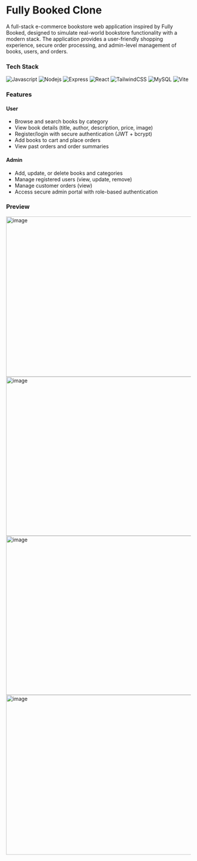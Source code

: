 # Fully Booked Clone

A full-stack e-commerce bookstore web application inspired by Fully Booked, designed to simulate real-world bookstore functionality with a modern stack. The application provides a user-friendly shopping experience, secure order processing, and admin-level management of books, users, and orders.

### Tech Stack
<p>
  <img alt="Javascript" src="https://img.shields.io/badge/-javascript-f7df1c?style=flat-square&logo=javascript&logoColor=black" />
  <img alt="Nodejs" src="https://img.shields.io/badge/-Nodejs-43853d?style=flat-square&logo=Node.js&logoColor=white" />
  <img alt="Express" src="https://img.shields.io/badge/-Express-000000?style=flat-square&logo=express&logoColor=white" />
  <img alt="React" src="https://img.shields.io/badge/-React-45b8d8?style=flat-square&logo=react&logoColor=white" />
  <img alt="TailwindCSS" src="https://img.shields.io/badge/tailwindcss-%2338B2AC.svg?style=flat&logo=tailwind-css&logoColor=white" />
  <img alt="MySQL" src="https://img.shields.io/badge/-MySQL-00758F?style=flat-square&logo=mysql&logoColor=white" />
  <img alt="Vite" src="https://img.shields.io/badge/-Vite-646cff?style=flat-square&logo=vite&logoColor=ffffff" />
</p>

### Features

#### User
- Browse and search books by category
- View book details (title, author, description, price, image)
- Register/login with secure authentication (JWT + bcrypt)
- Add books to cart and place orders
- View past orders and order summaries

#### Admin
- Add, update, or delete books and categories
- Manage registered users (view, update, remove)
- Manage customer orders (view)
- Access secure admin portal with role-based authentication

### Preview
<img width="947" height="437" alt="image" src="https://github.com/user-attachments/assets/a2dfb203-d406-4994-98fb-a5adb2b25bfd" />
<img width="947" height="434" alt="image" src="https://github.com/user-attachments/assets/4809e531-c271-45b6-bae0-ecf31888a913" />
<img width="947" height="434" alt="image" src="https://github.com/user-attachments/assets/dbfadaf0-b636-480a-87b0-d5a234a6fb9b" />
<img width="947" height="436" alt="image" src="https://github.com/user-attachments/assets/df4bef0e-4d7f-4ee5-a56a-5c6fc903fda4" />






  

